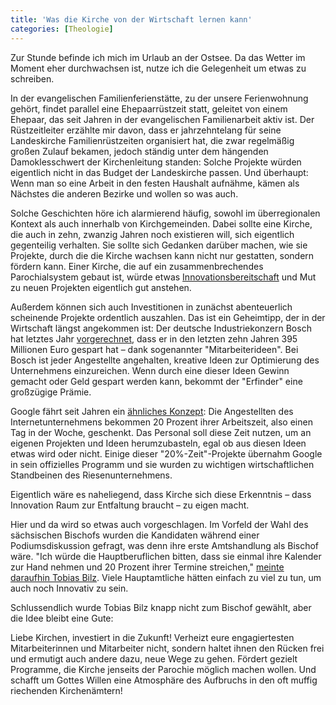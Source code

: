 ```yaml
---
title: 'Was die Kirche von der Wirtschaft lernen kann'
categories: [Theologie]
---
```


Zur Stunde befinde ich mich im Urlaub an der Ostsee. Da das Wetter im Moment eher durchwachsen ist, nutze ich die Gelegenheit um etwas zu schreiben.

In der evangelischen Familienferienstätte, zu der unsere Ferienwohnung gehört, findet parallel eine Ehepaarrüstzeit statt, geleitet von einem Ehepaar, das seit Jahren in der evangelischen Familienarbeit aktiv ist. Der Rüstzeitleiter erzählte mir davon, dass er jahrzehntelang für seine Landeskirche Familienrüstzeiten organisiert hat, die zwar regelmäßig großen Zulauf bekamen, jedoch ständig unter dem hängenden Damoklesschwert der Kirchenleitung standen: Solche Projekte würden eigentlich nicht in das Budget der Landeskirche passen. Und überhaupt: Wenn man so eine Arbeit in den festen Haushalt aufnähme, kämen als Nächstes die anderen Bezirke und wollen so was auch.

Solche Geschichten höre ich alarmierend häufig, sowohl im überregionalen Kontext als auch innerhalb von Kirchgemeinden. Dabei sollte eine Kirche, die auch in zehn, zwanzig Jahren noch existieren will, sich eigentlich gegenteilig verhalten. Sie sollte sich Gedanken darüber machen, wie sie Projekte, durch die die Kirche wachsen kann nicht nur gestatten, sondern fördern kann. Einer Kirche, die auf ein zusammenbrechendes Parochialsystem gebaut ist, würde etwas [Innovationsbereitschaft](http://www.moehrenzahn.de/Liberal-oder-Konservativ-Kirche-zwischen-Traditionsbewusstsein-und-Innovationsbereitschaft/) und Mut zu neuen Projekten eigentlich gut anstehen.

Außerdem können sich auch Investitionen in zunächst abenteuerlich scheinende Projekte ordentlich auszahlen. Das ist ein Geheimtipp, der in der Wirtschaft längst angekommen ist: Der deutsche Industriekonzern Bosch hat letztes Jahr [vorgerechnet](http://www.bosch-presse.de/presseforum/details.htm?txtID=7024), dass er in den letzten zehn Jahren 395 Millionen Euro gespart hat – dank sogenannter "Mitarbeiterideen". Bei Bosch ist jeder Angestellte angehalten, kreative Ideen zur Optimierung des Unternehmens einzureichen. Wenn durch eine dieser Ideen Gewinn gemacht oder Geld gespart werden kann, bekommt der "Erfinder" eine großzügige Prämie.

Google fährt seit Jahren ein [ähnliches Konzept](http://www.nytimes.com/2007/10/21/jobs/21pre.html?_r=0): Die Angestellten des Internetunternehmens bekommen 20 Prozent ihrer Arbeitszeit, also einen Tag in der Woche, geschenkt. Das Personal soll diese Zeit nutzen, um an eigenen Projekten und Ideen herumzubasteln, egal ob aus diesen Ideen etwas wird oder nicht. Einige dieser "20%-Zeit"-Projekte übernahm Google in sein offizielles Programm und sie wurden zu wichtigen wirtschaftlichen Standbeinen des Riesenunternehmens.

Eigentlich wäre es naheliegend, dass Kirche sich diese Erkenntnis – dass Innovation Raum zur Entfaltung braucht – zu eigen macht.

Hier und da wird so etwas auch vorgeschlagen. Im Vorfeld der Wahl des sächsischen Bischofs wurden die Kandidaten während einer Podiumsdiskussion gefragt, was denn ihre erste Amtshandlung als Bischof wäre. "Ich würde die Hauptberuflichen bitten, dass sie einmal ihre Kalender zur Hand nehmen und 20 Prozent ihrer Termine streichen," [meinte daraufhin Tobias Bilz](https://youtu.be/jeXV62xtoBw?t=2m14s). Viele Hauptamtliche hätten einfach zu viel zu tun, um auch noch Innovativ zu sein.

Schlussendlich wurde Tobias Bilz knapp nicht zum Bischof gewählt, aber die Idee bleibt eine Gute: 

Liebe Kirchen, investiert in die Zukunft! Verheizt eure engagiertesten Mitarbeiterinnen und Mitarbeiter nicht, sondern haltet ihnen den Rücken frei und ermutigt auch andere dazu, neue Wege zu gehen. Fördert gezielt Programme, die Kirche jenseits der Parochie möglich machen wollen. Und schafft um Gottes Willen eine Atmosphäre des Aufbruchs in den oft muffig riechenden Kirchenämtern!